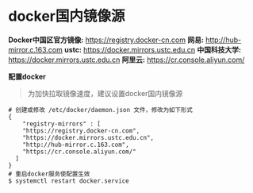 # docker国内镜像源



**Docker中国区官方镜像:**
https://registry.docker-cn.com
**网易:**
http://hub-mirror.c.163.com
**ustc:**
https://docker.mirrors.ustc.edu.cn
**中国科技大学:**
https://docker.mirrors.ustc.edu.cn
**阿里云:**
https://cr.console.aliyun.com/

**配置docker**

> 为加快拉取镜像速度，建议设置docker国内镜像源

```
# 创建或修改 /etc/docker/daemon.json 文件，修改为如下形式
{
    "registry-mirrors" : [
    "https://registry.docker-cn.com",
    "https://docker.mirrors.ustc.edu.cn",
    "http://hub-mirror.c.163.com",
    "https://cr.console.aliyun.com/"
  ]
}
# 重启docker服务使配置生效
$ systemctl restart docker.service
```